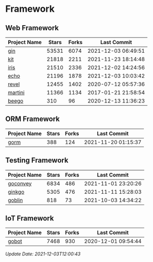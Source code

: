 # Framework

## Web Framework
| Project Name | Stars | Forks | Last Commit |
| ------------ | ----- | ----- | ----------- |
| [gin](https://github.com/gin-gonic/gin) | 53531 | 6074 | 2021-12-03 06:49:51 |
| [kit](https://github.com/go-kit/kit) | 21818 | 2211 | 2021-11-23 18:14:48 |
| [iris](https://github.com/kataras/iris) | 21510 | 2336 | 2021-12-02 14:24:56 |
| [echo](https://github.com/labstack/echo) | 21196 | 1878 | 2021-12-03 10:03:42 |
| [revel](https://github.com/revel/revel) | 12455 | 1402 | 2020-07-12 05:57:36 |
| [martini](https://github.com/go-martini/martini) | 11366 | 1134 | 2017-01-21 21:58:54 |
| [beego](https://github.com/astaxie/beego) | 310 | 96 | 2020-12-13 11:36:23 |

## ORM Framework
| Project Name | Stars | Forks | Last Commit |
| ------------ | ----- | ----- | ----------- |
| [gorm](https://github.com/jinzhu/gorm) | 388 | 124 | 2021-11-20 01:15:37 |

## Testing Framework
| Project Name | Stars | Forks | Last Commit |
| ------------ | ----- | ----- | ----------- |
| [goconvey](https://github.com/smartystreets/goconvey) | 6834 | 486 | 2021-11-01 23:20:26 |
| [ginkgo](https://github.com/onsi/ginkgo) | 5305 | 476 | 2021-11-11 15:28:03 |
| [goblin](https://github.com/franela/goblin) | 818 | 73 | 2021-10-03 14:34:22 |

## IoT Framework
| Project Name | Stars | Forks | Last Commit |
| ------------ | ----- | ----- | ----------- |
| [gobot](https://github.com/hybridgroup/gobot) | 7468 | 930 | 2020-12-01 09:54:44 |

*Update Date: 2021-12-03T12:00:43*